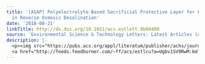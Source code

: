 ```yaml
---
title: '[ASAP] Polyelectrolyte-Based Sacrificial Protective Layer for Fouling Control
  in Reverse Osmosis Desalination'
date: '2018-08-21'
linkTitle: http://dx.doi.org/10.1021/acs.estlett.8b00400
source: 'Environmental Science & Technology Letters: Latest Articles (ACS Publications)'
description: |-
  <p><img src="https://pubs.acs.org/appl/literatum/publisher/achs/journals/content/estlcu/0/estlcu.ahead-of-print/acs.estlett.8b00400/20180821/images/medium/ez-2018-00400p_0004.gif" alt="TOC Graphic"/></p><div><cite>Environmental Science & Technology Letters</cite></div><div>DOI: 10.1021/acs.estlett.8b00400</div><div class="feedflare">
  <a href="http://feeds.feedburner.com/~ff/acs/estlcu?a=Ugbv1SV9RwM:kmTu21mTZIM:yIl2AUoC8zA"><img src="http://feeds.feedburner.com/~ff/acs/estlcu?d=yIl2AUoC8zA" borde
---
```

